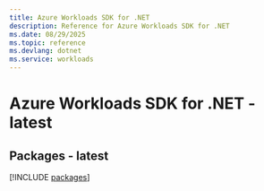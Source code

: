 ```yaml
---
title: Azure Workloads SDK for .NET
description: Reference for Azure Workloads SDK for .NET
ms.date: 08/29/2025
ms.topic: reference
ms.devlang: dotnet
ms.service: workloads
---
```

# Azure Workloads SDK for .NET - latest
## Packages - latest
[!INCLUDE [packages](workloads-index.md)]